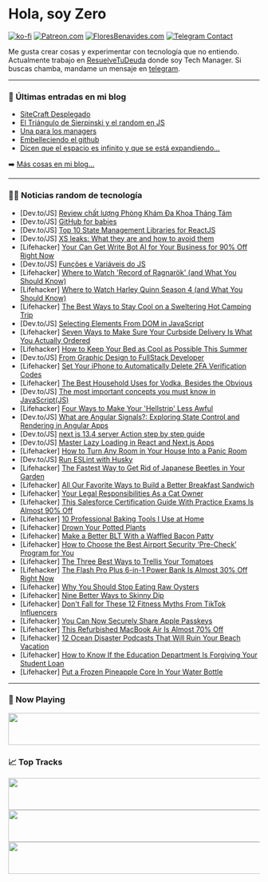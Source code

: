 # Hola, soy Zero

[![ko-fi](https://ko-fi.com/img/githubbutton_sm.svg)](https://ko-fi.com/J3J4N0LUK)
[![Patreon.com](https://img.shields.io/endpoint.svg?url=https%3A%2F%2Fshieldsio-patreon.vercel.app%2Fapi%3Fusername%3Dzerodragon%26type%3Dpatrons&style=for-the-badge)](https://patreon.com/zerodragon)
[![FloresBenavides.com](https://img.shields.io/website?down_message=oops&label=MiBlog&style=for-the-badge&up_message=online&url=https%3A%2F%2Ffloresbenavides.com)](https://floresbenavides.com)
[![Telegram Contact](https://img.shields.io/badge/escr%C3%ADbeme-ZeroDragon-%2326A5E4?style=for-the-badge&logo=telegram)](https://t.me/zerodragon)

Me gusta crear cosas y experimentar con tecnología que no entiendo.
Actualmente trabajo en [ResuelveTuDeuda](http://github.com/resuelve) donde soy Tech Manager.
Si buscas chamba, mandame un mensaje en [telegram](https://t.me/zerodragon).

---

### 📕 Últimas entradas en mi blog
<!-- BLOG-POST-LIST:START -->
- [SiteCraft Desplegado](https://floresbenavides.com/sitecraft-desplegado/)
- [El Triángulo de Sierpinski y el random en JS](https://floresbenavides.com/el-triangulo-de-sierpinski-y-el-random-en-js/)
- [Una para los managers](https://floresbenavides.com/una-para-los-managers/)
- [Embelleciendo el github](https://floresbenavides.com/embelleciendo-el-github/)
- [Dicen que el espacio es infinito y que se está expandiendo…](https://floresbenavides.com/dicen-que-el-espacio-es-infinito-y-que-se-esta-expandiendo/)
<!-- BLOG-POST-LIST:END -->

➡️ [Más cosas en mi blog...](https://floresbenavides.com)

---

### 👨‍💻 Noticias random de tecnología
<!-- TECH-POSTS:START -->
- [Dev.to/JS] [Review chất lượng Phòng Khám Đa Khoa Tháng Tám](https://dev.to/pkdkthang8/review-chat-luong-phong-kham-da-khoa-thang-tam-oc7)
- [Dev.to/JS] [GitHub for babies](https://dev.to/tammy11/github-for-babies-17mc)
- [Dev.to/JS] [Top 10 State Management Libraries for ReactJS](https://dev.to/ashsajal/top-10-state-management-libraries-for-reactjs-1p5n)
- [Dev.to/JS] [XS leaks: What they are and how to avoid them](https://dev.to/snyk/xs-leaks-what-they-are-and-how-to-avoid-them-3a68)
- [Lifehacker] [Your Can Get Write Bot AI for Your Business for 90% Off Right Now](https://lifehacker.com/your-can-get-write-bot-ai-for-your-business-for-90-off-1850629825)
- [Dev.to/JS] [Funções e Variáveis do JS](https://dev.to/douglaswlc/funcoes-e-variaveis-do-js-38dm)
- [Lifehacker] [Where to Watch &#39;Record of Ragnarök&#39; &lpar;and What You Should Know&rpar;](https://lifehacker.com/where-to-watch-record-of-ragnarok-and-what-you-should-1850631126)
- [Lifehacker] [Where to Watch Harley Quinn Season 4 &lpar;and What You Should Know&rpar;](https://lifehacker.com/where-to-watch-harley-quinn-season-4-and-what-you-shou-1850625831)
- [Lifehacker] [The Best Ways to Stay Cool on a Sweltering Hot Camping Trip](https://lifehacker.com/the-best-ways-to-stay-cool-on-a-sweltering-hot-camping-1850649119)
- [Dev.to/JS] [Selecting Elements From DOM in JavaScript](https://dev.to/jacknorman235/selecting-elements-from-dom-in-javascript-29ka)
- [Lifehacker] [Seven Ways to Make Sure Your Curbside Delivery Is What You Actually Ordered](https://lifehacker.com/seven-ways-to-make-sure-your-curbside-delivery-is-what-1850646488)
- [Lifehacker] [How to Keep Your Bed as Cool as Possible This Summer](https://lifehacker.com/how-to-keep-your-bed-as-cool-as-possible-this-summer-1850648440)
- [Dev.to/JS] [From Graphic Design to FullStack Developer](https://dev.to/linnovel/from-graphic-design-to-fullstack-developer-3hfh)
- [Lifehacker] [Set Your iPhone to Automatically Delete 2FA Verification Codes](https://lifehacker.com/set-your-iphone-to-automatically-delete-2fa-verificatio-1850647064)
- [Lifehacker] [The Best Household Uses for Vodka, Besides the Obvious](https://lifehacker.com/18-of-the-best-uses-for-vodka-besides-the-obvious-1849769532)
- [Dev.to/JS] [The most important concepts you must know in JavaScript&lpar;JS&rpar;](https://dev.to/davdev14/the-most-important-concepts-you-must-know-in-javascriptjs-4dei)
- [Lifehacker] [Four Ways to Make Your &#39;Hellstrip&#39; Less Awful](https://lifehacker.com/four-ways-to-make-your-hellstrip-less-shitty-1850646449)
- [Dev.to/JS] [What are Angular Signals?: Exploring State Control and Rendering in Angular Apps](https://dev.to/this-is-angular/what-are-angular-signals-exploring-state-control-and-rendering-in-angular-apps-4e5e)
- [Dev.to/JS] [next js 13.4 server Action step by step guide](https://dev.to/prems5/next-js-134-server-action-step-by-step-guide-2abp)
- [Dev.to/JS] [Master Lazy Loading in React and Next.js Apps](https://dev.to/fullctxdev/master-lazy-loading-in-react-and-nextjs-apps-4ne6)
- [Lifehacker] [How to Turn Any Room in Your House Into a Panic Room](https://lifehacker.com/how-to-turn-any-room-in-your-house-into-a-panic-room-1850647677)
- [Dev.to/JS] [Run ESLint with Husky](https://dev.to/arielmejiadev/run-eslint-with-husky-135p)
- [Lifehacker] [The Fastest Way to Get Rid of Japanese Beetles in Your Garden](https://lifehacker.com/the-fastest-way-to-get-rid-of-japanese-beetles-in-your-1850646529)
- [Lifehacker] [All Our Favorite Ways to Build a Better Breakfast Sandwich](https://lifehacker.com/15-ways-to-build-a-better-breakfast-sandwich-1850119709)
- [Lifehacker] [Your Legal Responsibilities As a Cat Owner](https://lifehacker.com/your-legal-responsibilities-as-a-cat-owner-1850647989)
- [Lifehacker] [This Salesforce Certification Guide With Practice Exams Is Almost 90% Off](https://lifehacker.com/this-salesforce-certification-guide-with-practice-exams-1850629800)
- [Lifehacker] [10 Professional Baking Tools I Use at Home](https://lifehacker.com/best-professional-baking-tools-for-every-kitchen-1850168766)
- [Lifehacker] [Drown Your Potted Plants](https://lifehacker.com/drown-your-potted-plants-1850646521)
- [Lifehacker] [Make a Better BLT With a Waffled Bacon Patty](https://lifehacker.com/make-a-better-blt-with-a-waffled-bacon-patty-1850647333)
- [Lifehacker] [How to Choose the Best Airport Security ‘Pre-Check’ Program for You](https://lifehacker.com/how-to-choose-the-best-airport-security-pre-check-pro-1849433015)
- [Lifehacker] [The Three Best Ways to Trellis Your Tomatoes](https://lifehacker.com/the-three-best-ways-to-trellis-your-tomatoes-1850646504)
- [Lifehacker] [The Flash Pro Plus 6-in-1 Power Bank Is Almost 30% Off Right Now](https://lifehacker.com/the-flash-pro-plus-6-in-1-power-bank-is-almost-30-off-1850629792)
- [Lifehacker] [Why You Should Stop Eating Raw Oysters](https://lifehacker.com/why-you-should-stop-eating-raw-oysters-1850642677)
- [Lifehacker] [Nine Better Ways to Skinny Dip](https://lifehacker.com/nine-better-ways-to-skinny-dip-1850646501)
- [Lifehacker] [Don&#39;t Fall for These 12 Fitness Myths From TikTok Influencers](https://lifehacker.com/dont-fall-for-these-12-fitness-myths-from-tiktok-influe-1846966596)
- [Lifehacker] [You Can Now Securely Share Apple Passkeys](https://lifehacker.com/you-can-now-securely-share-apple-passkeys-1850646649)
- [Lifehacker] [This Refurbished MacBook Air Is Almost 70% Off](https://lifehacker.com/this-refurbished-macbook-air-is-almost-70-off-1850638589)
- [Lifehacker] [12 Ocean Disaster Podcasts That Will Ruin Your Beach Vacation](https://lifehacker.com/12-ocean-disaster-podcasts-that-will-ruin-your-beach-va-1850623861)
- [Lifehacker] [How to Know If the Education Department Is Forgiving Your Student Loan](https://lifehacker.com/how-to-know-if-the-education-department-is-forgiving-yo-1850642973)
- [Lifehacker] [Put a Frozen Pineapple Core In Your Water Bottle](https://lifehacker.com/put-a-frozen-pineapple-core-in-your-water-bottle-1850642419)<!-- TECH-POSTS:END -->

---

### 🎵 Now Playing
<a href="https://spotify-now-playing-dun.vercel.app/now-playing?open"><img src="https://spotify-now-playing-dun.vercel.app/now-playing" width="540" height="64"></a>

### 📈 Top Tracks
<a href="https://spotify-now-playing-dun.vercel.app/top-tracks?i=1&open"><img src="https://spotify-now-playing-dun.vercel.app/top-tracks?i=1" width="540" height="64"></a>
<a href="https://spotify-now-playing-dun.vercel.app/top-tracks?i=2&open"><img src="https://spotify-now-playing-dun.vercel.app/top-tracks?i=2" width="540" height="64"></a>
<a href="https://spotify-now-playing-dun.vercel.app/top-tracks?i=3&open"><img src="https://spotify-now-playing-dun.vercel.app/top-tracks?i=3" width="540" height="64"></a>

